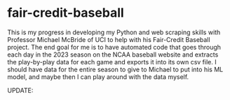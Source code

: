 # fair-credit-baseball

This is my progress in developing my Python and web scraping skills with Professor Michael McBride of UCI to help with his Fair-Credit Baseball project. The end goal for me is to have automated code that goes through each day in the 2023 season on the NCAA baseball website and extracts the play-by-play data for each game and exports it into its own csv file. I should have data for the entire season to give to Michael to put into his ML model, and maybe then I can play around with the data myself.

UPDATE: 
